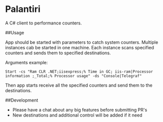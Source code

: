 Palantiri
=============
A C# client to performance counters.

##Usage

App should be started with parameters to catch system counters. Multiple instances cab be started in one machine. Each instance scans specified counters and sends them to specified destinations. 

Arguments example:

``` 
Start -cs "Ram CLR .NET;iisexpress;% Time in GC; iis-ram|Processor information ;_Total;% Processor usage" -ds "Console|Telegraf"
```

Then app starts receive all the specified counters and send them to the destinations.

##Development
* Please have a chat about any big features before submitting PR's
* New destinations and additional control will be added if it need